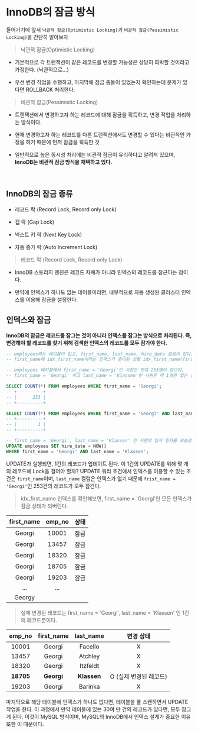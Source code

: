 # InnoDB의 잠금 방식

들어가기에 앞서 `낙관적 잠금(Optimistic Locking)`과 `비관적 잠금(Pessimistic Locking)`을 간단히 알아보자

> 낙관적 잠금(Optimistic Locking)

- 기본적으로 각 트랜잭션이 같은 레코드를 변경할 가능성은 상당히 희박할 것이라고 가정한다. (낙관적으로...)

- 우선 변경 작업을 수행하고, 마지막에 잠금 충돌이 있었는지 확인하는데 문제가 있다면 ROLLBACK 처리한다.

> 비관적 잠금(Pessimistic Locking)

- 트랜잭션에서 변경하고자 하는 레코드에 대해 잠금을 획득하고, 변경 작업을 처리하는 방식이다.

- 현재 변경하고자 하는 레코드를 다른 트랜잭션에서도 변경할 수 있다는 비관적인 가정을 하기 때문에 먼저 잠금을 획득한 것

- 일반적으로 높은 동시성 처리에는 비관적 잠금이 유리하다고 알려져 있으며, **InnoDB는 비관적 잠금 방식을 채택하고 있다.**

<br>

## InnoDB의 잠금 종류

- 레코드 락 (Record Lock, Record only Lock)

- 갭 락 (Gap Lock)

- 넥스트 키 락 (Next Key Lock)

- 자동 증가 락 (Auto Increment Lock)

> 레코드 락 (Record Lock, Record only Lock)

- InnoDB 스토리지 엔진은 레코드 자체가 아니라 인덱스의 레코드를 잠근다는 점이다.

- 만약에 인덱스가 하나도 없는 테이블이라면, 내부적으로 자동 생성된 클러스터 인덱스를 이용해 잠금을 설정한다.

## 인덱스와 잠금

**InnoDB의 잠금은 레코드를 잠그는 것이 아니라 인덱스를 잠그는 방식으로 처리된다. 즉, 변경해야 할 레코드를 찾기 위해 검색한 인덱스의 레코드를 모두 잠가야 한다.**

```sql
-- employees라는 테이블이 있고, first_name, last_name, hire_date 컬럼이 있다.
-- first_name에 idx_first_name이라는 인덱스가 준비된 상황 idx_first_name(first_name)

-- employees 테이블에서 first_name = 'Georgi'인 사원은 전체 253명이 있으며,
-- first_name = 'Georgi' 이고 last_name = 'Klassen'인 사원은 딱 1명만 있는 상황이다.

SELECT COUNT(*) FROM employees WHERE first_name = 'Georgi';
-- +----------+
-- |      253 |
-- +----------+

SELECT COUNT(*) FROM employees WHERE first_name = 'Georgi' AND last_name = 'Klassen';
-- +----------+
-- |        1 |
-- +----------+

-- first_name = 'Georgi', last_name = 'Klassen' 인 사원의 입사 일자를 오늘로 변경하는 쿼리를 실행하면?
UPDATE employees SET hire_date = NOW()
WHERE first_name = 'Georgi' AND last_name = 'Klassen';
```

UPDATE가 실행되면, 1건의 레코드가 업데이트 된다. 이 1건의 UPDATE를 위해 몇 개의 레코드에 Lock을 걸어야 할까? UPDATE 쿼리 조건에서 인덱스를 이용할 수 있는 조건은 `first_name`이며, `last_name` 컬럼은 인덱스가 없기 때문에 `frist_name = 'Georgi'`인 253건의 레코드가 모두 잠긴다.

> idx_first_name 인덱스를 확인해보면, first_name = 'Georgi'인 모든 인덱스가 잠금 상태가 되버린다.

| first_name | emp_no | 상태 |
| :--------: | :----: | :--: |
|   Georgi   | 10001  | 잠금 |
|   Georgi   | 13457  | 잠금 |
|   Georgi   | 18320  | 잠금 |
|   Georgi   | 18705  | 잠금 |
|   Georgi   | 19203  | 잠금 |
|    ...     |  ...   |
|   Georgy   |        |

> 실제 변경된 레코드는 first_name = 'Georgi', last_name = 'Klassen' 인 1건의 레코드뿐이다.

|  emp_no   | first_name |  last_name  |       변경 상태        |
| :-------: | :--------: | :---------: | :--------------------: |
|   10001   |   Georgi   |   Facello   |           X            |
|   13457   |   Georgi   |   Atchley   |           X            |
|   18320   |   Georgi   |  Itzfeldt   |           X            |
| **18705** | **Georgi** | **Klassen** | O (실제 변경된 레코드) |
|   19203   |   Georgi   |   Barinka   |           X            |

마지막으로 해당 테이블에 인덱스가 하나도 없다면, 테이블을 풀 스캔하면서 UPDATE 작업을 한다. 이 과정에서 만약 테이블에 있는 30여 만 건의 레코드가 있다면, 모두 잠그게 된다. 이것이 MySQL 방식이며, MySQL의 InnoDB에서 인덱스 설계가 중요한 이유 또한 이 때문이다.
